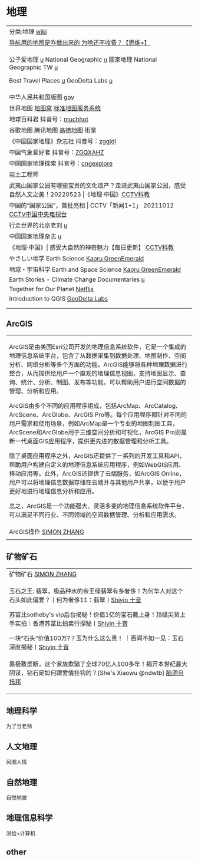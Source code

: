 # 地理

|                                                                                                                                                                                                                                                                                                                                                                                                                         |
| ----------------------------------------------------------------------------------------------------------------------------------------------------------------------------------------------------------------------------------------------------------------------------------------------------------------------------------------------------------------------------------------------------------------------- |
| 分类:地理 [wiki](https://zh.wikipedia.org/zh-hans/Category:%E5%9C%B0%E7%90%86)                                                                                                                                                                                                                                                                                                                                              |
| [导航用的地图是咋做出来的 为啥还不收费？【思维+】](https://www.bilibili.com/video/av203303130/)                                                                                                                                                                                                                                                                                                                                                |
| <p>公子爱地理 <a href="https://www.youtube.com/channel/UCT1gtwnHxjzgwa1iJ2SSx6A/playlists">u</a>   National Geographic <a href="https://www.youtube.com/c/NatGeo">u</a>   國家地理 National Geographic TW <a href="https://www.youtube.com/@NGCTaiwan">u</a>   </p><p>Best Travel Places <a href="https://www.youtube.com/@besttravelholiday">u</a>   GeoDelta Labs <a href="https://www.youtube.com/@geodeltalabs">u</a>   </p> |
| 中华人民共和国版图 [gov](http://www.gov.cn/guoqing/2017-07/28/content\_5043915.htm)                                                                                                                                                                                                                                                                                                                                              |
| 世界地图 [地图窝](http://www.onegreen.net/maps/m/world.htm) [标准地图服务系统](http://bzdt.ch.mnr.gov.cn/download.html?superclassName=%25E4%25B8%2596%25E7%2595%258C%25E5%259C%25B0%25E5%259B%25BE)                                                                                                                                                                                                                                    |
| 地球百科君 抖音号：[muchhot](https://www.douyin.com/user/MS4wLjABAAAAvpmoev3dai2h09CyS15C6J\_Py2JoAsBJN-QrEPt7EEo)                                                                                                                                                                                                                                                                                                               |
| 谷歌地图 腾讯地图 [高德地图](https://ditu.amap.com/) 街景                                                                                                                                                                                                                                                                                                                                                                             |
| 《中国国家地理》杂志社 抖音号：[zggjdl](https://www.douyin.com/user/MS4wLjABAAAACfTm8VE6Ia7Tzbhh-ehC8Lab6BmAD0lhLozEFQE5sNfbL5rOux0Vl0LtBzDzgnMr)                                                                                                                                                                                                                                                                                      |
| 中国气象爱好者 抖音号：[ZGQXAHZ](https://www.douyin.com/user/MS4wLjABAAAA7vfibih-Yt8TM0ynKG6pMp2h-f\_zuozPnOFywR8O9IU)                                                                                                                                                                                                                                                                                                             |
| 中国国家地理探索 抖音号：[cngexplore](https://www.douyin.com/user/MS4wLjABAAAAzk9SI\_JMpz5wBSnhXObAODxMmosqfdsOF1XzdwlXXjmoyAHKlT0QAhz6ZAIiIK6K)                                                                                                                                                                                                                                                                                    |
| 岩土工程师                                                                                                                                                                                                                                                                                                                                                                                                                   |
| 武夷山国家公园有哪些宝贵的文化遗产？走进武夷山国家公园，感受自然人文之美！20220523 \|《地理·中国》[CCTV科教](https://www.youtube.com/watch?v=HAo2NhQcxQ8)                                                                                                                                                                                                                                                                                                            |
| 中国的“国家公园”，首批亮相 \| CCTV「新闻1+1」 20211012 [CCTV中国中央电视台](https://www.youtube.com/watch?v=CG9iEyHgU-s)                                                                                                                                                                                                                                                                                                                       |
| 行走世界的北京老刘 [u](https://www.youtube.com/@BeiJingLaoLiu)                                                                                                                                                                                                                                                                                                                                                                   |
| 中国国家地理杂志 [u](https://www.youtube.com/@user-dh4mv2ii8l)                                                                                                                                                                                                                                                                                                                                                                  |
| 《地理·中国》\| 感受大自然的神奇魅力【每日更新】 [CCTV科教](https://www.youtube.com/playlist?list=PL34iN-VUc-drMONb6ISXXXQB7xuyYAbQ9)                                                                                                                                                                                                                                                                                                           |
| やさしい地学 Earth Science [Kaoru GreenEmerald](https://www.youtube.com/playlist?list=PLERGeJGfknBRG65URLoEgwXLpD8eCSiiy)                                                                                                                                                                                                                                                                                                     |
| 地球・宇宙科学 Earth and Space Science [Kaoru GreenEmerald](https://www.youtube.com/playlist?list=PLERGeJGfknBQU4iSJ8sh5AmhKBdeDst2c)                                                                                                                                                                                                                                                                                          |
| Earth Stories - Climate Change Documentaries [u](https://www.youtube.com/@earthstories-climatechange6819)                                                                                                                                                                                                                                                                                                               |
| Together for Our Planet [Netflix](https://www.youtube.com/playlist?list=PLvahqwMqN4M0-K2\_4QnXAoCDUIbqJq468)                                                                                                                                                                                                                                                                                                            |
| Introduction to QGIS [GeoDelta Labs](https://www.youtube.com/playlist?list=PLLxyyob7YmEHFg5xvwszKIo\_sNZbczlNC)                                                                                                                                                                                                                                                                                                         |
|                                                                                                                                                                                                                                                                                                                                                                                                                         |
|                                                                                                                                                                                                                                                                                                                                                                                                                         |

##

## ArcGIS

|                                                                                                                                                                                                                                                                                                                                                                                                                                                                                                                                                                                                                |
| -------------------------------------------------------------------------------------------------------------------------------------------------------------------------------------------------------------------------------------------------------------------------------------------------------------------------------------------------------------------------------------------------------------------------------------------------------------------------------------------------------------------------------------------------------------------------------------------------------------- |
| <p>ArcGIS是由美国Esri公司开发的地理信息系统软件，它是一个集成的地理信息系统平台，包含了从数据采集到数据处理、地图制作、空间分析、网络分析等多个方面的功能。ArcGIS能够将各种地理数据进行整合，从而提供给用户一个直观的地理信息视图，支持地图显示、查询、统计、分析、制图、发布等功能，可以帮助用户进行空间数据的管理、分析和应用。</p><p>ArcGIS由多个不同的应用程序组成，包括ArcMap、ArcCatalog、ArcScene、ArcGlobe、ArcGIS Pro等。每个应用程序都针对不同的用户需求和使用场景，例如ArcMap是一个专业的地图制图工具，ArcScene和ArcGlobe用于三维空间分析和可视化，ArcGIS Pro则是新一代桌面GIS应用程序，提供更先进的数据管理和分析工具。</p><p>除了桌面应用程序之外，ArcGIS还提供了一系列的开发工具和API，帮助用户构建自定义的地理信息系统应用程序，例如WebGIS应用、移动应用等。此外，ArcGIS还提供了云端服务，如ArcGIS Online，用户可以将地理信息数据存储在云端并与其他用户共享，以便于用户更好地进行地理信息分析和应用。</p><p>总之，ArcGIS是一个功能强大、灵活多变的地理信息系统软件平台，可以满足不同行业、不同领域的空间数据管理、分析和应用需求。</p> |
| ArcGIS操作 [SIMON ZHANG](https://www.youtube.com/playlist?list=PLfS-ql7l3FgS2\_cjx4BFPgEkICDxfQcfX)                                                                                                                                                                                                                                                                                                                                                                                                                                                                                                              |
|                                                                                                                                                                                                                                                                                                                                                                                                                                                                                                                                                                                                                |

## 矿物矿石

|                                                                                                                                                                                                                                                                                                                                                                           |
| ------------------------------------------------------------------------------------------------------------------------------------------------------------------------------------------------------------------------------------------------------------------------------------------------------------------------------------------------------------------------- |
| 矿物矿石 [SIMON ZHANG](https://www.youtube.com/playlist?list=PLfS-ql7l3FgTYvNZGv8pDdC1EMx7roh-0)                                                                                                                                                                                                                                                                              |
| <p>玉石之王: 翡翠，极品种水的帝王绿翡翠有多奢侈！为何华人对这个石头如此偏爱？丨何为奢侈11：翡翠丨<a href="https://www.youtube.com/watch?v=_RYl6y2FTB0">Shiyin 十音</a></p><p>苏富比sotheby's vip后台揭秘！价值1亿的宝石戴上身！顶级尖货上手实拍｜香港苏富比拍卖行探秘丨<a href="https://www.youtube.com/watch?v=he5JQZsk5AI">Shiyin 十音</a></p><p>一块“石头”价值100万?？玉为什么这么贵！ ｜百闻不如一见：玉石深度揭秘丨<a href="https://www.youtube.com/watch?v=pA-yoRwBp20">Shiyin 十音</a></p> |
| 靠极致垄断，这个家族欺骗了全球70亿人100多年！揭开本世纪最大阴谋，钻石是如何跟爱情挂钩的？\[She's Xiaowu @ndwtb] [脑洞乌托邦](https://www.youtube.com/watch?v=KYP-k0AEpZs)                                                                                                                                                                                                                                                |
|                                                                                                                                                                                                                                                                                                                                                                           |
|                                                                                                                                                                                                                                                                                                                                                                           |
|                                                                                                                                                                                                                                                                                                                                                                           |



## 地理科学

为了当老师

## 人文地理

风图人情

## 自然地理

自然地貌

## 地理信息科学

测绘+计算机

## other
